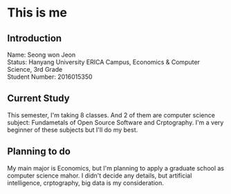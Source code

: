 This is me   
============   
Introduction
------------   
Name: Seong won Jeon   
Status: Hanyang University ERICA Campus, Economics & Computer Science, 3rd Grade    
Student Number: 2016015350    

Current Study   
-------------   
This semester, I'm taking 8 classes. And 2 of them are computer science subject: Fundametals of Open Source Software and Crptography. I'm a very beginner of these subjects but I'll do my best.   

Planning to do   
---------------   
My main major is Economics, but I'm planning to apply a graduate school as computer science mahor. I didn't decide any details, but artificial intelligence, crptography, big data is my consideration.
<!--
**seacom0601/seacom0601** is a ✨ _special_ ✨ repository because its `README.md` (this file) appears on your GitHub profile.

Here are some ideas to get you started:

- 🔭 I’m currently working on ...
- 🌱 I’m currently learning ...
- 👯 I’m looking to collaborate on ...
- 🤔 I’m looking for help with ...
- 💬 Ask me about ...
- 📫 How to reach me: ...
- 😄 Pronouns: ...
- ⚡ Fun fact: ...
-->
